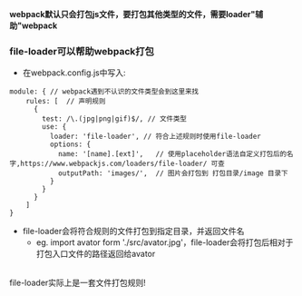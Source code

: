 **webpack默认只会打包js文件，要打包其他类型的文件，需要loader"辅助"webpack**
### file-loader可以帮助webpack打包
- 在webpack.config.js中写入:
```
module: { // webpack遇到不认识的文件类型会到这里来找
    rules: [  // 声明规则
      {
        test: /\.(jpg|png|gif)$/, // 文件类型
        use: {
          loader: 'file-loader', // 符合上述规则时使用file-loader
          options: {
            name: '[name].[ext]',   // 使用placeholder语法自定义打包后的名字,https://www.webpackjs.com/loaders/file-loader/ 可查
            outputPath: 'images/',  // 图片会打包到 打包目录/image 目录下
          }
        }
      }
    ]
}
```
- file-loader会将符合规则的文件打包到指定目录，并返回文件名
  - eg. import avator form './src/avator.jpg'，file-loader会将打包后相对于打包入口文件的路径返回给avator
<br>
file-loader实际上是一套文件打包规则!
  
